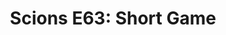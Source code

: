 ---
layout: post
title: "Scions E63: Short Game"
description: "It’s Masters weekend. Golf jokes welcome."
permalink: https://www.fromtherumbleseat.com/2021/4/12/22379243/scions-e63-short-game-georgia-tech-athletics-masters-augusta-national-golf-hockey-lacrosse-2021
---